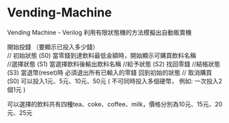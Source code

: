# Vending-Machine
Vending Machine - Verilog
利用有限狀態機的方法模擬出自動販賣機

開始投錢 （要顯示已投入多少錢）                         
	// 初始狀態 (S0)
當零錢到達飲料最低金額時，開始顯示可購買飲料名稱  
	//選擇狀態  (S1)
當選擇飲料後輸出飲料名稱
	//給予狀態  (S2)
找回零錢
	//結帳狀態  (S3)
當退幣(reset)時  必須退出所有已輸入的零錢 回到初始的狀態
	// 取消購買 (S0)
可以投入1元、5元、10元、50元
    ( 不可同時投入多個硬幣，
       例如: 一次投入2個1元 )

可以選擇的飲料共有四種tea、coke、coffee、milk，價格分別為10元、15元、20元、25元
